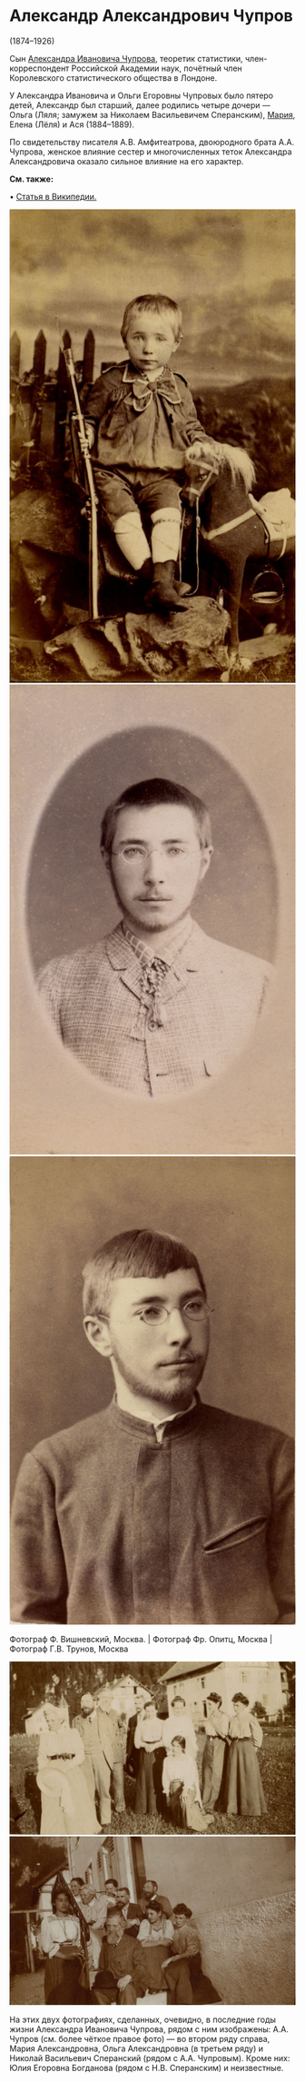 # Александр Александрович Чупров
(1874–1926)

Сын [Александра Ивановича Чупрова](AICh.md), теоретик статистики, член-корреспондент Российской Академии наук, почётный член Королевского статистического общества в Лондоне.

У Александра Ивановича и Ольги Егоровны Чупровых было пятеро детей, Александр был старший, далее родились четыре дочери — Ольга (Ляля; замужем за Николаем Васильевичем Сперанским), [Мария](MESB.md), Елена (Лёля) и Ася (1884–1889).

По свидетельству писателя А.В. Амфитеатрова, двоюродного брата А.А. Чупрова, женское влияние сестер и многочисленных теток Александра Александровича оказало сильное влияние на его характер.

**См. также:**

• [Статья в Википедии.](https://ru.wikipedia.org/wiki/%D0%A7%D1%83%D0%BF%D1%80%D0%BE%D0%B2,_%D0%90%D0%BB%D0%B5%D0%BA%D1%81%D0%B0%D0%BD%D0%B4%D1%80_%D0%90%D0%BB%D0%B5%D0%BA%D1%81%D0%B0%D0%BD%D0%B4%D1%80%D0%BE%D0%B2%D0%B8%D1%87)

![](../Album/img/07-3.jpg) ![](../Album/img/26-4.jpg) ![](../Album/img/26-2.jpg)

Фотограф Ф. Вишневский, Москва. | Фотограф Фр. Опитц, Москва | Фотограф Г.В. Трунов, Москва

![](../Album/img/40-3.jpg) ![](img/AICh_group.jpg)

На этих двух фотографиях, сделанных, очевидно, в последние годы жизни Александра Ивановича Чупрова, рядом с ним изображены: А.А. Чупров (см. более чёткое правое фото) — во втором ряду справа, Мария Александровна, Ольга Александровна (в третьем ряду) и Николай Васильевич Сперанский (рядом с А.А. Чупровым). Кроме них: Юлия Егоровна Богданова (рядом с Н.В. Сперанским) и неизвестные.